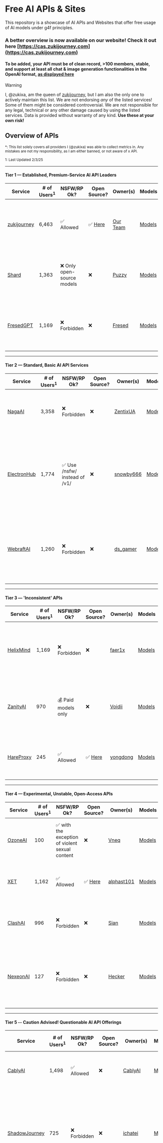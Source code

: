 # Free AI APIs & Sites

This repository is a showcase of AI APIs and Websites that offer free usage of AI models under g4f principles.

### A better overview is now available on our website! Check it out here [https://cas.zukijourney.com](https://cas.zukijourney.com)

#### To be added, your API must be of clean record, >100 members, stable, and support at least all chat & image generation functionalities in the OpenAI format, [as displayed here](https://github.com/zukijourney/example-api)

> [!WARNING]
> I, @zukixa, am the queen of [zukijourney](https://github.com/zukijourney), but I am also the only one to actively maintain this list.
> We are not endorsing _any_ of the listed services! Some of them might be considered controversial. We are not responsible for any legal, technical or any other damage caused by using the listed services. Data is provided without warranty of any kind. **Use these at your own risk!**

## Overview of APIs

<sup>\*: This list solely covers all providers I (@zukixa) was able to collect metrics in. Any mistakes are not my responsibility, as I am either banned, or not aware of x API.</sup>

<sup>1: Last Updated 2/3/25</sup>

---

#### **Tier 1 — Established, Premium-Service AI API Leaders**

| **Service**                                                | **# of Users**<sup>1</sup> | **NSFW/RP Ok?**                                     | **Open Source?**                                      | **Owner(s)**                                           | **Models**                                           | **Other Notes**                                                                     |
| ---------------------------------------------------------- | -------------------------- | --------------------------------------------------- | ----------------------------------------------------- | ------------------------------------------------------ | ---------------------------------------------------- | ----------------------------------------------------------------------------------- |
| [zukijourney](https://discord.com/invite/Y4J6XXnmQ6)       | 6,463                      | ✅ Allowed   | ✅ [Here](https://github.com/zukixa/zukijourney-api)  | [Our Team](https://github.com/orgs/zukijourney/people) | [Models](https://docs.zukijourney.com/models)        | Largest & oldest GPT-4 API still running. Offers other popular AI-related bots too. |
| [Shard](https://discord.gg/rY85WpENSt)       | 1,363                        | ❌ Only open-source models | ❌               | [Puzzy](https://github.com/Puzzy124)      | [Models](http://api.shard-ai.xyz/v1/models)     | Known for its edgy reputation but offers consistent, standard services now.                                        |
| [FresedGPT](https://discord.gg/JecEC5my4T)                 | 1,169                        | ❌ Forbidden                                        | ❌                                                    | [Fresed](https://github.com/qazplmqaz)                 | [Models](https://fresedgpt.space/v1/models)          | Small API with high-quality performance maintained by a committed dev.              |

---

#### **Tier 2 — Standard, Basic AI API Services**

| **Service**                                  | **# of Users**<sup>1</sup> | **NSFW/RP Ok?**            | **Open Source?** | **Owner(s)**                              | **Models**                                      | **Other Notes**                                                                                                    |
| -------------------------------------------- | -------------------------- | -------------------------- | ---------------- | ----------------------------------------- | ----------------------------------------------- | ------------------------------------------------------------------------------------------------------------------ |
| [NagaAI](https://discord.gg/JxRBXBhabu)      | 3,358                     | ❌ Forbidden               | ❌               | [ZentixUA](https://github.com/ZentixUA)   | [Models](https://api.naga.ac/v1/models)         | Honorary successor to ChimeraGPT, the largest g4f API in history (16k users). |
| [ElectronHub](https://discord.gg/guXaKQWqzc) | 1,774 |✅  Use /nsfw/ instead of /v1/ | ❌ | [snowby666](https://github.com/snowby666) | [Models](https://api.electronhub.top/v1/models) | Developed by the new maintainer of the [poe-api-wrapper](https://github.com/snowby666/poe-api-wrapper). Very RP-friendly. Did not ban 'his friend' who generated CP with his bot. |
| [WebraftAI](https://discord.gg/ncaagQjhQ8) | 1,260                      | ❌ Forbidden    | ❌                                                    | [ds_gamer](https://github.com/ds-gamer) | [Models](https://api.webraft.in/freeapi/models) |Recovered from 5-month downtime due to the owner's health issues. Some oddities in current service.                  |

---

#### **Tier 3 — 'Inconsistent' APIs**

| **Service**                                | **# of Users**<sup>1</sup> | **NSFW/RP Ok?** | **Open Source?**                                      | **Owner(s)**                            | **Models**                                      | **Other Notes**                                                                       |
| ------------------------------------------ | -------------------------- | --------------- | ----------------------------------------------------- | --------------------------------------- | ----------------------------------------------- | ------------------------------------------------------------------------------------- |
| [HelixMind](https://discord.gg/UHwb4A8HkE) | 1,169                        | ❌ Forbidden    | ❌                                                    | [faer1x](https://github.com/faer1x)     | [Models](https://helixmind.online/v1/models)    | Subscription-based service that 'just about' fits into the g4f principles definition with its free tier. |
| [ZanityAI](https://discord.gg/4DRjqaFkhd)    | 970                        | 💰 Paid models only        | ❌               | [Voidii](https://github.com/void6670)     | [Models](https://api.zanity.xyz/v1/models)      | Solid roleplay-friendly API with however questionable dev behavior. Good but Inconsistent at times.                                     |
| [HareProxy](https://discord.gg/z7TgKU4uz4) | 245                        | ✅ Allowed      | ✅ [Here](https://gitgud.io/khanon/oai-reverse-proxy) | [yongdong](https://github.com/sm1945)   | [Models](https://unified.hareproxy.io.vn/v1/models)    | Offers unique endpoints for each model type. Underrated service, but volatile.    |

---

#### **Tier 4 — Experimental, Unstable, Open-Access APIs**

| **Service**                                  | **# of Users**<sup>1</sup> | **NSFW/RP Ok?**             | **Open Source?** | **Owner(s)**                                 | **Models**                                              | **Other Notes**                                                                                                           |
| -------------------------------------------- | -------------------------- | --------------------------- | ---------------- | -------------------------------------------- | ------------------------------------------------------- | ------------------------------------------------------------------------------------------------------------------------- |
| [OzoneAI](https://discord.gg/J9AEasuK5e) | 100 | ✅ with the exception of violent sexual content | ❌ | [Vneq](https://github.com/vneqisntreal) | [Models](https://api.ozone-ai.com/v1/models) | A brand new API with promising stability and improving speeds.                                                                                                           |
| [XET](https://discord.com/invite/hmMBe8YyJ4) | 1,162                      | ✅ Allowed                  | ✅ [Here](https://github.com/AlphastT101/luminaryai)               | [alphast101](https://owner.xet.one) | [Models](https://api.xet.one/v1/models)                  | [Conducted a coordinated raid on another AI API server.](https://rentry.co/progptraid)                                    |
| [ClashAI](https://discord.gg/free-ai) | 996 | ❌ Forbidden                | ❌               | [Sian](https://github.com/invalidsian)    | [Models](https://api.clashai.eu/v1/models)                | API that finally came back after 'teasing' its re-release for multiple months.                               |
| [NexeonAI](https://discord.gg/gpt4)    | 127                        | ❌ Forbidden                | ❌               | [Hecker](https://github.com/LiveGamer101)    | [Models](https://nexeonai.com/v1/models)                | API with ongoing stability issues due to inconsistent maintainer commitment and mental health.                                |

---

#### **Tier 5 -- Caution Advised! Questionable AI API Offerings**

| **Service**                                    | **# of Users**<sup>1</sup> | **NSFW/RP Ok?** | **Open Source?** | **Owner(s)**                              | **Models**                                    | **Why Potentially Misleading?**                                                                                                                                                   |
| ---------------------------------------------- | -------------------------- | --------------- | ---------------- | ----------------------------------------- | --------------------------------------------- | --------------------------------------------------------------------------------------------------------------------------------------------------------------------------------- |
| [CablyAI](https://discord.gg/SvudTHhCxH)       | 1,498                        | ✅ Allowed      | ❌               | [CablyAI](https://github.com/CablyAI)     | [Models](https:/cablyai.com/v1/models)        | Most influential person in the server is [a terrible being.](https://api.shard-ai.xyz/sites/meow)                                                       |
| [ShadowJourney](https://discord.gg/yB2YZJUA3F) | 725                        | ❌ Forbidden    | ❌               | [ichatei](https://shadowjourney.xyz)      | [Models](https://shadowjourney.xyz/v1/models) | [Admitted privately to DDOS competition.](https://files.catbox.moe/4wu7t2.png) Very weird owner. Stability is often questioned due to supposed fake models. Use at your own risk. |
| [Skailar](https://discord.gg/ka9tkU9UNz)   | 463                        | ❌ Forbidden    | ✅ [Here](https://github.com/zukijourney/example-api) | [Aquadraws](https://test.skailar.it/)   | [Models](https://test.skailar.it/v1/models)     | One of the oldest APIs. Stability and maintainer involvement are questionable.        |

---

#### Non-Tiered -- Non-API AI Servers:

| Service                                                       | # of Users<sup>1</sup> | What does it provide?                                                                                  | Other Notes                                     |
| ------------------------------------------------------------- | ---------------------- | ------------------------------------------------------------------------------------------------------ | ----------------------------------------------- |
| [g4f.ai](https://discord.gg/zPX6QWm5fg)                       | 12,611                  | The OG server. Hub of the github [repository](https://github.com/xtekky/gpt4free) that started it all. | Inactive                                        |
| [FreeGPT4](https://discord.gg/free-gpt-4-1106520284967735316) | 4,840                   | Ancient community of gpt-4-free individuals. Plenty good AI-related content.                           | Ran by [@lomusire](https://github.com/Lomusire) |
| [NexusAI](https://nexusmind.tech) | 4,799 | Continuation of an older project. Provides UIs for image and ai text generation. | Moonman/Pushkar is a known credit card fraudster and self-advertised his projects in many places before. Be careful!

### AI APIs Overview – Sorted by General Model Availability and Free Tier Usage Limits

> Note: Services with unclear or no pricing/limits overview are excluded.

| **Service**       | **Limits/Pricing Overview**                                                                                                  | **GPT-4o**     | **Claude-3/3.5** | **Gemini-1.5-Pro** | **Llama-3.1-405b** | **Midjourney** | **DALL-E-3**   | **Stable-Diffusion-3.5** | **Flux-1.1-Pro-Ultra** |
| ----------------- | ---------------------------------------------------------------------------------------------------------------------------- | -------------- | ---------------- | ------------------ | ------------------ | -------------- | -------------- | ------------------------ | ---------------------- |
| **zukijourney**   | [Details here](https://docs.zukijourney.com/models)                                                                          | ✅             | ✅               | ✅                 | ✅                 | 💰             | ✅             | ✅                       | 💰                     |
| **FresedGPT**     | [Details here](https://fresed-api.gitbook.io/fresed-api/limit-system)                                                        | ✅             | ✅               | ✅                 | ✅                 | ✅             | ✅             | ❌                       | ❌                     |
| **OzoneAI**       | [Details here](https://discord.com/channels/1323888438403141682/1336077102533050408/1336077390308184230)                                                                                            | ✅ | ✅ | ✅   | ❌  | ❌ | ❌ | ❌ | ❌         |
| **ElectronHub** | [Details here](https://www.electronhub.top/pricing) | ✅             | ✅               | ✅                 | ✅                 | 💰             | ✅             | ✅                       | 💰                     |
| **NagaAI**        | [Details here](https://naga.ac/dashboard/models)                                                                             | 💰             | ✅               | ✅                 | ✅                 | 💰             | 💰             | 💰                       | ❌                     |
| **ZanityAI**      | [Available on Discord](https://discord.com/channels/1268484294779736065/1268484295576780889)                                 | ✅             | 💰               | ✅                 | ✅                 | 💰             | ✅             | 💰                       | 💰                     |
| **HelixMind**     | [Available on Discord](https://discord.com/channels/1290149746891165769/1290938597196959796/1290938653488713780)             | ✅             | ✅               | ✅                 | ✅                 | ❌             | ✅             | ❌                       | ❌                     |
| **HareProxy**     | [Available on Discord](https://discord.com/channels/1179194309837336677/1295477493364424704/1295483077916889170)             | ✅             | ✅               | ✅                 | ❌                 | ❌             | ✅             | ❌                       | ❌                     |
| **Shard**         | [Available on Discord](https://discord.com/channels/1167253681608081468/1211469861180407919/1241164694958510181)             | ✅             | ✅               | ✅                 | ✅                 | ❌             | 💰             | ❌                       | ✅                     |
| **CablyAI**       | 20 invites OR [Details on Discord](https://discord.com/channels/1279044737298468975/1292167222936080538/1292167643486228623) | ✅<sup>1</sup> | ✅<sup>1</sup>   | ✅<sup>1</sup>     | ❌                 | ❌             | ✅<sup>1</sup> | ✅<sup>1</sup>           | ✅<sup>1</sup>         |
| **WebraftAI**     | [Details here](https://patreon.com/webraft)                                                                                  | ✅             | ❌               | ❌                 | ❌                 | ❌             | ✅             | ❌                       | ❌                     |
| **ShadowJourney** | [Available on Discord](https://discord.com/channels/1186971459743129692/1188000175046791230/1256619006723489854)             | ✅             | 💰               | ❌                 | 💰                 | ❌             | ❌             | ❌                       | ❌                     |
| **Skailar**       | [Available on Discord](https://discord.com/channels/1120753218071310346/1172503125177937981/1258843593557282906)             | 💰             | 💰               | ❌                 | ❌                 | ❌             | ❌             | ❌                       | ❌                     |
> [!NOTE]
> A lot of the services also support specific models or higher usage rates for donators (such as us, zukijourney!), but we are **just including the free tier** here. Some of these services give you rewards over time etc., but I'm assuming here that you only have ~10 mins of time.

> \*1: CablyAI only provides this service either in limited, occasional free trials or after having you invite 10 more members.

### Overview of APIs -- Presented by # of OpenAI Endpoint Coverage (If Available)

> Note: If a service does not provide any of these, it is not listed here.

| Service     | Text-To-Speech | Speech-To-Text | Embeddings | Audio          | Moderations    | Translation | Image-Upscale |
| ----------- | -------------- | -------------- | ---------- | -------------- | -------------- | ----------- | ------------- |
| zukijourney | ✅             | ✅             | ✅         | ✅             | ✅             | ✅          | ✅            |
| ZanityAI    | ✅             | ✅             | ✅         | ✅             | ❌             | ✅          | ❌            |
| NagaAI      | ✅             | ✅             | ✅         | ✅             | ❌             | ✅          | ❌            |
| Shard       | ✅             | ✅             | ✅         | ✅             | ✅             | ✅          | ❌            |
| HentAI      | ✅             | ✅             | ✅         | ✅             | ✅             | ❌          | ❌            |
| CablyAI     | ✅<sup>1</sup> | ✅<sup>1</sup> | ❌         | ✅<sup>1</sup> | ✅<sup>1</sup> | ❌          | ❌            |
| ElectronHub   | ❌             | ✅             | ✅         | ✅             | ❌             | ❌          | ❌            |
| HelixMind   | ❌             | ❌             | ✅         | ❌             | ❌             | ❌          | ❌            |
| OzoneAI     | ❌  | ❌ | ❌ | ❌  | ❌ | ❌ | ❌ |

> \*1: CablyAI only provides this service either in limited, occasional free trials or after having you invite 10 more members.

> [!IMPORTANT]
> Data given without warranty of any kind. **As of February 2025.**

**You are welcome to contribute to this list by opening a pull request!**

## AI Chat Websites / "Potential gpt4free Providers":

#### **Note:** This section is not an actively maintained anymore. A much more active list of potential providers, reverse engineering sources, and other related AI aspects can be found on @programmer1o1's [https://www.tankie.xyz/vacepw](https://www.tankie.xyz/vacepw) (previously @nsde's vace.pw which is now dead)

#### Alternatively, here is the old list, moved to rentry for visibility: [https://rentry.co/pm8n86ec](https://rentry.co/pm8n86ec)

## Star History

<a href="https://star-history.com/zukixa/cool-ai-stuff&Date">
  <picture>
    <source media="(prefers-color-scheme: dark)" srcset="https://api.star-history.com/svg?repos=zukixa/cool-ai-stuff&type=Date&theme=dark" />
    <source media="(prefers-color-scheme: light)" srcset="https://api.star-history.com/svg?repos=zukixa/cool-ai-stuff&type=Date" />
    <img alt="Star History Chart" src="https://api.star-history.com/svg?repos=zukixa/cool-ai-stuff&type=Date" />
  </picture>
</a>
